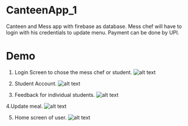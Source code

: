 # CanteenApp_1
Canteen and Mess app with firebase as database. Mess chef will have to login with his credentials to update menu. Payment can be done by UPI. 


# Demo

1. Login Screen to chose the mess chef or student.
![alt text](https://github.com/Prakash-sa/CanteenApp_1/blob/master/Screenshot_2020-02-02-23-53-38-445_com.example.canteenapp.jpg)

2. Student Account. 
![alt text](https://github.com/Prakash-sa/CanteenApp_1/blob/master/Screenshot_2020-02-02-23-54-22-342_com.example.canteenapp.jpg)

3. Feedback for individual students.
![alt text](https://github.com/Prakash-sa/CanteenApp_1/blob/master/Screenshot_2020-02-02-23-54-33-800_com.example.canteenapp.jpg)

4.Update meal.
![alt text](https://github.com/Prakash-sa/CanteenApp_1/blob/master/Screenshot_2020-02-02-23-54-04-817_com.example.canteenapp.jpg)

5. Home screen of user.
![alt text](https://github.com/Prakash-sa/CanteenApp_1/blob/master/Screenshot_2020-02-02-23-54-22-342_com.example.canteenapp.jpg)

